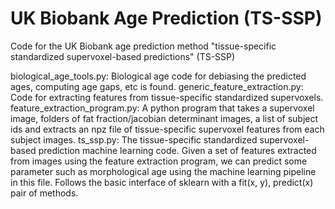 # UK Biobank Age Prediction (TS-SSP)
Code for the UK Biobank age prediction method "tissue-specific standardized supervoxel-based predictions" (TS-SSP)

biological_age_tools.py: Biological age code for debiasing the predicted ages, computing age gaps, etc is found.
generic_feature_extraction.py: Code for extracting features from tissue-specific standardized supervoxels.
feature_extraction_program.py: A python program that takes a supervoxel image, folders of fat fraction/jacobian determinant images, a list of subject ids and extracts an npz file of tissue-specific supervoxel features from each subject images.
ts_ssp.py: The tissue-specific standardized supervoxel-based prediction machine learning code. Given a set of features extracted from images using the feature extraction program, we can predict some parameter such as morphological age using the machine learning pipeline in this file. Follows the basic interface of sklearn with a fit(x, y), predict(x) pair of methods.

